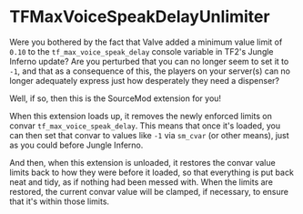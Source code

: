 TFMaxVoiceSpeakDelayUnlimiter
=============================

Were you bothered by the fact that Valve added a minimum value limit of `0.10`
to the `tf_max_voice_speak_delay` console variable in TF2's Jungle Inferno
update? Are you perturbed that you can no longer seem to set it to `-1`, and
that as a consequence of this, the players on your server(s) can no longer
adequately express just how desperately they need a dispenser?

Well, if so, then this is the SourceMod extension for you!

When this extension loads up, it removes the newly enforced limits on convar
`tf_max_voice_speak_delay`. This means that once it's loaded, you can then set
that convar to values like `-1` via `sm_cvar` (or other means), just as you
could before Jungle Inferno.

And then, when this extension is unloaded, it restores the convar value limits
back to how they were before it loaded, so that everything is put back neat and
tidy, as if nothing had been messed with. When the limits are restored, the
current convar value will be clamped, if necessary, to ensure that it's within
those limits.
